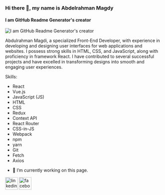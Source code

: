 ### Hi there 👋, my name is Abdelrahman Magdy
#### I am GitHub Readme Generator's creator
![I am GitHub Readme Generator's creator](https://pbs.twimg.com/media/GOA2CiJWgAAB66b?format=jpg&name=small)

Abdulrahman Magdi, a specialized Front-End Developer, with experience in developing and designing user interfaces for web applications and websites. I possess strong skills in HTML, CSS, and JavaScript, along with proficiency in framework React. I have contributed to several successful projects and have excelled in transforming designs into smooth and engaging user experiences.

Skills: 
* React
* Vue.js
* JavaScript (JS)
* HTML
* CSS
* Redux
* Context API
* React Router
* CSS-in-JS
* Webpack
* npm
* yarn
* Git
* Fetch
* Axios

- 🔭 I’m currently working on this page. 

[<img src='https://cdn.jsdelivr.net/npm/simple-icons@3.0.1/icons/linkedin.svg' alt='linkedin' height='40'>](https://www.linkedin.com/in/abdelrahman-magdy-4944a3242//)  [<img src='https://cdn.jsdelivr.net/npm/simple-icons@3.0.1/icons/facebook.svg' alt='facebook' height='40'>](https://www.facebook.com/profile.php?id=61554441730373)  














<!--
**ABDELRAHMAN097/ABDELRAHMAN097** is a ✨ _special_ ✨ repository because its `README.md` (this file) appears on your GitHub profile.

Here are some ideas to get you started:

- 🔭 I’m currently working on ...
- 🌱 I’m currently learning ...
- 👯 I’m looking to collaborate on ...
- 🤔 I’m looking for help with ...
- 💬 Ask me about ...
- 📫 How to reach me: ...
- 😄 Pronouns: ...
- ⚡ Fun fact: ...
-->
